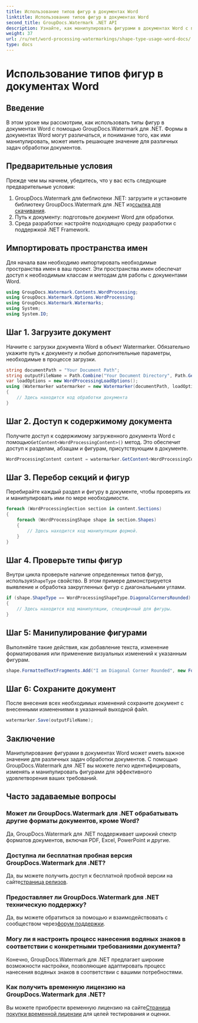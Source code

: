 ```yaml
---
title: Использование типов фигур в документах Word
linktitle: Использование типов фигур в документах Word
second_title: GroupDocs.Watermark .NET API
description: Узнайте, как манипулировать фигурами в документах Word с помощью GroupDocs.Watermark для .NET. В этом руководстве представлены рекомендации по эффективной обработке документов.
weight: 37
url: /ru/net/word-processing-watermarkings/shape-type-usage-word-docs/
type: docs
---
```

# Использование типов фигур в документах Word

## Введение
В этом уроке мы рассмотрим, как использовать типы фигур в документах Word с помощью GroupDocs.Watermark для .NET. Формы в документах Word могут различаться, и понимание того, как ими манипулировать, может иметь решающее значение для различных задач обработки документов.
## Предварительные условия
Прежде чем мы начнем, убедитесь, что у вас есть следующие предварительные условия:
1.  GroupDocs.Watermark для библиотеки .NET: загрузите и установите библиотеку GroupDocs.Watermark для .NET из[ссылка для скачивания](https://releases.groupdocs.com/Watermark/net/).
2. Путь к документу: подготовьте документ Word для обработки.
3. Среда разработки: настройте подходящую среду разработки с поддержкой .NET Framework.

## Импортировать пространства имен
Для начала вам необходимо импортировать необходимые пространства имен в ваш проект. Эти пространства имен обеспечат доступ к необходимым классам и методам для работы с документами Word.
```csharp
using GroupDocs.Watermark.Contents.WordProcessing;
using GroupDocs.Watermark.Options.WordProcessing;
using GroupDocs.Watermark.Watermarks;
using System;
using System.IO;
```
## Шаг 1. Загрузите документ
Начните с загрузки документа Word в объект Watermarker. Обязательно укажите путь к документу и любые дополнительные параметры, необходимые в процессе загрузки.
```csharp
string documentPath = "Your Document Path";
string outputFileName = Path.Combine("Your Document Directory", Path.GetFileName(documentPath));
var loadOptions = new WordProcessingLoadOptions();
using (Watermarker watermarker = new Watermarker(documentPath, loadOptions))
{
    // Здесь находится код обработки документа
}
```
## Шаг 2. Доступ к содержимому документа
 Получите доступ к содержимому загруженного документа Word с помощью`GetContent<WordProcessingContent>()` метод. Это обеспечит доступ к разделам, абзацам и фигурам, присутствующим в документе.
```csharp
WordProcessingContent content = watermarker.GetContent<WordProcessingContent>();
```
## Шаг 3. Перебор секций и фигур
Перебирайте каждый раздел и фигуру в документе, чтобы проверять их и манипулировать ими по мере необходимости.
```csharp
foreach (WordProcessingSection section in content.Sections)
{
    foreach (WordProcessingShape shape in section.Shapes)
    {
        // Здесь находится код манипуляции формой.
    }
}
```
## Шаг 4. Проверьте типы фигур
Внутри цикла проверьте наличие определенных типов фигур, используя`ShapeType` свойство. В этом примере демонстрируется выявление и обработка закругленных фигур с диагональными углами.
```csharp
if (shape.ShapeType == WordProcessingShapeType.DiagonalCornersRounded)
{
    // Здесь находится код манипуляции, специфичный для фигуры.
}
```
## Шаг 5: Манипулирование фигурами
Выполняйте такие действия, как добавление текста, изменение форматирования или применение визуальных изменений к указанным фигурам.
```csharp
shape.FormattedTextFragments.Add("I am Diagonal Corner Rounded", new Font("Calibri", 8, FontStyle.Bold), Color.Red, Color.Aqua);
```
## Шаг 6: Сохраните документ
После внесения всех необходимых изменений сохраните документ с внесенными изменениями в указанный выходной файл.
```csharp
watermarker.Save(outputFileName);
```

## Заключение
Манипулирование фигурами в документах Word может иметь важное значение для различных задач обработки документов. С помощью GroupDocs.Watermark для .NET вы можете легко идентифицировать, изменять и манипулировать фигурами для эффективного удовлетворения ваших требований.
## Часто задаваемые вопросы
### Может ли GroupDocs.Watermark для .NET обрабатывать другие форматы документов, кроме Word?
Да, GroupDocs.Watermark для .NET поддерживает широкий спектр форматов документов, включая PDF, Excel, PowerPoint и другие.
### Доступна ли бесплатная пробная версия GroupDocs.Watermark для .NET?
 Да, вы можете получить доступ к бесплатной пробной версии на сайте[страница релизов](https://releases.groupdocs.com/).
### Предоставляет ли GroupDocs.Watermark для .NET техническую поддержку?
 Да, вы можете обратиться за помощью и взаимодействовать с сообществом через[форум поддержки](https://forum.groupdocs.com/c/watermark/19).
### Могу ли я настроить процесс нанесения водяных знаков в соответствии с конкретными требованиями документа?
Конечно, GroupDocs.Watermark для .NET предлагает широкие возможности настройки, позволяющие адаптировать процесс нанесения водяных знаков в соответствии с вашими потребностями.
### Как получить временную лицензию на GroupDocs.Watermark для .NET?
 Вы можете приобрести временную лицензию на сайте[Страница покупки временной лицензии](https://purchase.groupdocs.com/temporary-license/) для целей тестирования и оценки.